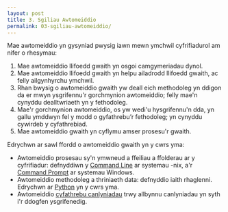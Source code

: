 ```yaml
---
layout: post
title: 3. Sgiliau Awtomeiddio
permalink: 03-sgiliau-awtomeiddio/
---
```


Mae awtomeiddio yn gysyniad pwysig iawn mewn ymchwil cyfrifiadurol am nifer o
rhesymau:

 1. Mae awtomeiddio llifoedd gwaith yn osgoi camgymeriadau dynol.
 2. Mae awtomeiddio llifoedd gwaith yn helpu ailadrodd llifoedd gwaith, ac felly
    ailgynhyrchu ymchwil.
 3. Rhan bwysig o awtomeiddio gwaith yw deall eich methodoleg yn ddigon da er
    mwyn ysgrifennu'r gorchmynion awtomeiddio; felly mae'n cynyddu dealltwriaeth
    yn y fethodoleg.
 4. Mae'r gorchmynion awtomeiddio, os yw wedi'u hysgrifennu'n dda, yn gallu
    ymddwyn fel y modd o gyfathrebu’r fethodoleg; yn cynyddu cywirdeb y
    cyfathrebiad.
 5. Mae awtomeiddio gwaith yn cyflymu amser prosesu'r gwaith.

Edrychwn ar sawl ffordd o awtomeiddio gwaith yn y cwrs yma:

 + Awtomeiddio prosesau sy'n ymwneud a ffeiliau a ffolderau ar y cyfrifiadur:
 defnyddiwn y [Command Line](/awtomeiddio/commandline/) ar systemau -nix, a'r
 [Command Prompt](/awtomeiddio/commandprompt/) ar systemau Windows.
 + Awtomeiddio methodoleg a thriniaeth data: defnyddio iaith rhaglenni.
 Edrychwn ar [Python](/awtomeiddio/codio/) yn y cwrs yma.
 + Awtomeiddio [cyfathrebu canlyniadau](/cyfathrebu/awtomeiddio/) trwy allbynnu
 canlyniadau yn syth i'r ddogfen ysgrifenedig.